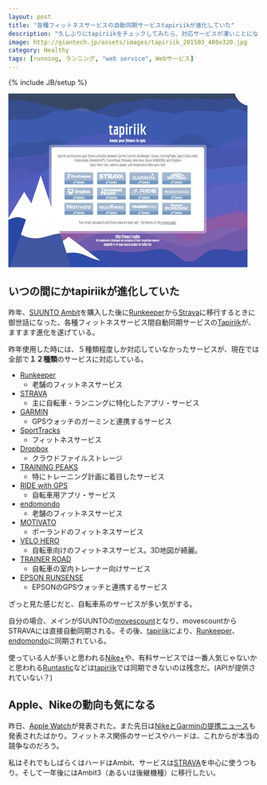 ```yaml
---
layout: post
title: "各種フィットネスサービスの自動同期サービスtapiriikが進化していた"
description: "久しぶりにtapiriikをチェックしてみたら、対応サービスが凄いことになっていた。"
image: http://giantech.jp/assets/images/tapiriik_201503_480x320.jpg
category: Healthy
tags: [running, ランニング, "web service", Webサービス]
---
```

{% include JB/setup %}

![tapiriik 201503](/assets/images/tapiriik_201503_480x320.jpg "tapiriik2015")


## いつの間にかtapiriikが進化していた

昨年、[SUUNTO Ambit](http://www.amazon.co.jp/gp/product/B007M9281G/ref=as_li_ss_tl?ie=UTF8&camp=247&creative=7399&creativeASIN=B007M9281G&linkCode=as2&tag=giantech-22)を購入した後に[Runkeeper](http://runkeeper.com/)から[Strava](http://strava.com)に移行するときに御世話になった、各種フィットネスサービス間自動同期サービスの[Tapiriik](http://tapiriik.com/)が、ますます進化を遂げている。

昨年使用した時には、５種類程度しか対応していなかったサービスが、現在では全部で**１２種類**のサービスに対応している。

* [Runkeeper](http://runkeeper.com/)
	* 老舗のフィットネスサービス
* [STRAVA](http://strava.com)
	* 主に自転車・ランニングに特化したアプリ・サービス
* [GARMIN](http://connect.garmin.com/)
	* GPSウォッチのガーミンと連携するサービス
* [SportTracks](http://sporttracks.mobi/)
	* フィットネスサービス
* [Dropbox](http://dropbox.com)
	* クラウドファイルストレージ
* [TRAINING PEAKS](http://home.trainingpeaks.com/)
	* 特にトレーニング計画に着目したサービス
* [RIDE with GPS](http://ridewithgps.com/)
	* 自転車用アプリ・サービス
* [endomondo](http://www.endomondo.com/)
	* 老舗のフィットネスサービス
* [MOTIVATO](http://motivato.pl/)
	* ポーランドのフィットネスサービス
* [VELO HERO](http://www.velohero.com/)
	* 自転車向けのフィットネスサービス。3D地図が綺麗。
* [TRAINER ROAD](http://www.trainerroad.com/)
	* 自転車の室内トレーナー向けサービス
* [EPSON RUNSENSE](https://go-wellness.epson.com/runsense-view/user/view/login.html)
	* EPSONのGPSウォッチと連携するサービス

ざっと見た感じだと、自転車系のサービスが多い気がする。

自分の場合、メインがSUUNTOの[movescount](http://movescount.com/)となり、movescountからSTRAVAには直接自動同期される。その後、[tapiriik](http://tapiriik.com)により、[Runkeeper](http://runkeeper.com)、[endomondo](http://www.endomondo.com)に同期されている。

使っている人が多いと思われる[Nike+](https://secure-nikeplus.nike.com/plus/)や、有料サービスでは一番人気じゃないかと思われる[Runtastic](http://www.runtastic.com)などは[tapiriik](http://tapiriik.com)では同期できないのは残念だ。(APIが提供されていない？)

## Apple、Nikeの動向も気になる

昨日、[Apple Watch](http://www.apple.com/jp/watch/)が発表された。また先日は[NikeとGarminの提携ニュース](http://getnews.jp/archives/853476)も発表されたばかり。フィットネス関係のサービスやハードは、これからが本当の競争なのだろう。

私はそれでもしばらくはハードはAmbit、サービスは[STRAVA](http://strava.com)を中心に使うつもり。そして一年後にはAmbit3（あるいは後継機種）に移行したい。






